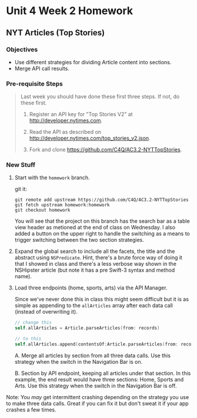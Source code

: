 # Unit 4 Week 2 Homework

## NYT Articles (Top Stories)

### Objectives

* Use different strategies for dividing Article content into sections.
* Merge API call results.

### Pre-requisite Steps

> Last week you should have done these first three steps. If not, do these first.
> 
> 1. Register an API key for "Top Stories V2" at http://developer.nytimes.com.
> 
> 2. Read the API as described on http://developer.nytimes.com/top_stories_v2.json.
> 
> 3. Fork and clone https://github.com/C4Q/AC3.2-NYTTopStories.

### New Stuff

1. Start with the ```homework``` branch. 

	git it:

	```
	git remote add upstream https://github.com/C4Q/AC3.2-NYTTopStories
	git fetch upstream homework:homework
	git checkout homework
	```

	You will see that the project on this branch has the search bar as a table view header as metioned
	at the end of class on Wednesday. I also added a button on the upper right  to handle the switching
	as a means to trigger switching between the two section strategies.

2. Expand the global search to include all the facets, the title and the abstract using ```NSPredicate```.
Hint, there's a brute force way of doing it that I showed in class and there's a less verbose
way shown in the NSHipster article (but note it has a pre Swift-3 syntax and method name).

3. Load three endpoints (home, sports, arts) via the API Manager.

	Since we've never done this in class this might seem difficult but it is as simple as appending to 
	the ```allArticles``` array after each data call (instead of overwriting it). 

	```swift
	// change this
    self.allArticles = Article.parseArticles(from: records)

    // to this
    self.allArticles.append(contentsOf:Article.parseArticles(from: records))\
	```
    A. Merge all articles by section from all three data calls. Use this strategy when the 
    switch in the Navigation Bar is on.

    B. Section by API endpoint, keeping all articles under that section. In this example, the
    end result would have three sections: Home, Sports and Arts. Use this strategy when the
    switch in the Navigation Bar is off.
    
Note: You _may_ get intermittent crashing depending on the strategy you use to make 
three data calls. Great if you can fix it but don't sweat it if your app crashes a few times.



